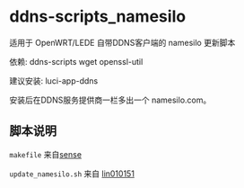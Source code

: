 # ddns-scripts_namesilo
适用于 OpenWRT/LEDE 自带DDNS客户端的 namesilo 更新脚本

依赖: ddns-scripts wget openssl-util

建议安装: luci-app-ddns


安装后在DDNS服务提供商一栏多出一个 namesilo.com。

## 脚本说明

`makefile` 来自[sense](https://github.com/sensec/ddns-scripts_aliyun)

`update_namesilo.sh` 来自 [lin010151](https://github.com/lin010151/ddns-scripts_namesilo)
